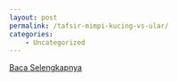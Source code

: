 ```yaml
---
layout: post
permalink: /tafsir-mimpi-kucing-vs-ular/
categories:
    - Uncategorized
---
```


[Baca Selengkapnya](/10)